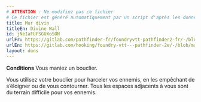```yaml
---
# ATTENTION : Ne modifiez pas ce fichier
# Ce fichier est généré automatiquement par un script d'après les données du module Foundry VTT officiel et de sa traduction
title: Mur divin
titleEn: Divine Wall
id: jNeIaFUFSGUXoSON
urlFr: https://gitlab.com/pathfinder-fr/foundryvtt-pathfinder2-fr/-/blob/master/data/feats/jNeIaFUFSGUXoSON.htm
urlEn: https://gitlab.com/hooking/foundry-vtt---pathfinder-2e/-/blob/master/packs/data/feats.db/divine-wall.json
layout: dons
---
```

**Conditions** Vous maniez un bouclier.

Vous utilisez votre bouclier pour harceler vos ennemis, en les empêchant de s’éloigner ou de vous contourner. Tous les espaces adjacents à vous sont du terrain difficile pour vos ennemis.
